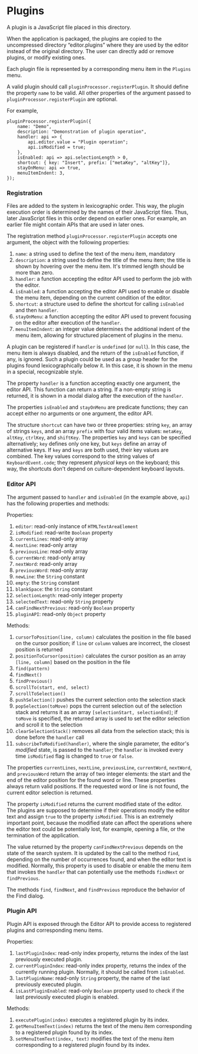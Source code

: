 # Plugins

A plugin is a JavaScript file placed in this directory.

When the application is packaged, the plugins are copied to the uncompressed directory “editor.plugins” where they are used by the editor instead of the original directory. The user can directly add or remove plugins, or modify existing ones.

Each plugin file is represented by a corresponding menu item in the `Plugins` menu.

A valid plugin should call `pluginProcessor.registerPlugin`.
It should define the property `name` to be valid. All other properties of the argument passed to `pluginProcessor.registerPlugin` are optional.

For example,
~~~
pluginProcessor.registerPlugin({
    name: "Demo",
    description: "Demonstration of plugin operation",
    handler: api => {
	    api.editor.value = "Plugin operation";
        api.isModified = true;
    },
    isEnabled: api => api.selectionLength > 0,
    shortcut: { key: "Insert", prefix: ["metaKey", "altKey"]},
    stayOnMenu: api => true,
    menuItemIndent: 3,
});
~~~

### Registration

Files are added to the system in lexicographic order. This way, the plugin execution order is determined by the names of their JavaScript files. Thus, later JavaScript files in this order depend on earlier ones. For example, an earlier file might contain APIs that are used in later ones.

The registration method `pluginProcessor.registerPlugin` accepts one argument, the object with the following properties:

1. `name`: a string used to define the text of the menu item, mandatory
1. `description`: a string used to define the title of the menu item; the title is shown by hovering over the menu item. It's trimmed length should be more than zero.
1. `handler`: a function accepting the editor API used to perform the job with the editor.
1. `isEnabled`: a function accepting the editor API used to enable or disable the menu item, depending on the current condition of the editor.
1. `shortcut`: a structure used to define the shortcut for calling `isEnabled` and then `handler`.
1. `stayOnMenu`: a function accepting the editor API used to prevent focusing on the editor after execution of the `handler`.
1. `menuItemIndent`: an integer value determines the additional indent of the menu item, allowing for structured placement of plugins in the menu.

A plugin can be registered if `handler` is `undefined` (or `null`). In this case, the menu item is always disabled, and the return of the `isEnabled` function, if any, is ignored. Such a plugin could be used as a group header for the plugins found lexicographically below it. In this case, it is shown in the menu in a special, recognizable style.

The property `handler` is a function accepting exactly one argument, the editor API. This function can return a string. If a non-empty string is returned, it is shown in a modal dialog after the execution of the `handler`.

The properties `isEnabled` and `stayOnMenu` are predicate functions; they can accept either no arguments or one argument, the editor API.

The structure `shortcut` can have two or three properties: string `key`, an array of strings `keys`, and an array `prefix` with four valid items values: `metaKey`, `altKey`, `ctrlKey`, and `shiftKey`. The properties `key` and `keys` can be specified alternatively; `key` defines only one key, but `keys` define an array of alternative keys. If `key` and `keys` are both used, their key values are combined. The key values correspond to the string values of `KeyboardEvent.code`; they represent *physical* keys on the keyboard; this way, the shortcuts don't depend on culture-dependent keyboard layouts.

### Editor API

The argument passed to `handler` and `isEnabled` (in the example above, `api`) has the following properties and methods:

Properties:

1. `editor`: read-only instance of `HTMLTextAreaElement`
1. `isModified`: read-write `Boolean` property
1. `currentLines`: read-only array
1. `nextLine`: read-only array
1. `previousLine`: read-only array
1. `currentWord`: read-only array
1. `nextWord`: read-only array
1. `previousWord`: read-only array
1. `newLine`: the `String` constant
1. `empty`: the `String` constant
1. `blankSpace`: the `String` constant
1. `selectionLength`: read-only integer property
1. `selectedText`: read-only `String` property
1. `canFindNextPrevious`: read-only `Boolean` property
1. `pluginAPI`: read-only `Object` property

Methods:

1. `cursorToPosition(line, column)` calculates the position in the file based on the cursor position; if `line` or `column` values are incorrect, the closest position is returned
1. `positionToCursor(position)` calculates the cursor position as an array `[line, column]` based on the position in the file
1. `find(pattern)`
1. `findNext()`
1. `findPrevious()`
1. `scrollTo(start, end, select)`
1. `scrollToSelection()`
1. `pushSelection()` pushes the current selection onto the selection stack
1. `popSelection(toMove)` pops the current selection out of the selection stack and returns it as an array `[selectionStart, selectionEnd]`; if `toMove` is specified, the returned array is used to set the editor selection and scroll it to the selection
1. `clearSelectionStack()` removes all data from the selection stack; this is done before the `handler` call
1. `subscribeToModified(handler)`, where the single parameter, the editor's *modified* state, is passed to the `handler`; the `handler` is invoked every time `isModified` flag is changed to `true` or `false`.

The properties `currentLines`, `nextLine`, `previousLine`, `currentWord`, `nextWord`, and `previousWord` return the array of two integer elements: the start and the end of the editor position for the found word or line. These properties always return valid positions. If the requested word or line is not found, the current editor selection is returned.

The property `isModified` returns the current modified state of the editor. The plugins are supposed to determine if their operations modify the editor text and assign `true` to the property `isModified`. This is an extremely important point, because the modified state can affect the operations where the editor text could be potentially lost, for example, opening a file, or the termination of the application.

The value returned by the property `canFindNextPrevious` depends on the state of the search system. It is updated by the call to the method `find`, depending on the number of occurrences found, and when the editor text is modified. Normally, this property is used to disable or enable the menu item that invokes the `handler` that can potentially use the methods `findNext` or `findPrevious`.

The methods `find`, `findNext`, and `findPrevious` reproduce the behavior of the Find dialog.

### Plugin API

Plugin API is exposed through the Editor API to provide access to registered plugins and corresponding menu items.

Properties:

1. `lastPluginIndex`: read-only index property, returns the index of the last previously executed plugin.
1. `currentPluginIndex`: read-only index property, returns the index of the currently running plugin.
Normally, it should be called from `isEnabled`.
1. `lastPluginName`: read-only `String` property, the name of the last previously executed plugin.
1. `isLastPluginEnabled`: read-only `Boolean` property used to check if the last previously executed plugin is enabled.

Methods:

1. `executePlugin(index)` executes a registered plugin by its index.
1. `getMenuItemText(index)` returns the text of the menu item corresponding to a registered plugin found by its index.
1. `setMenuItemText(index, text)` modifies the text of the menu item corresponding to a registered plugin found by its index.
